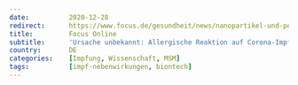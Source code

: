 ```yaml
---
date:          2020-12-28
redirect:      https://www.focus.de/gesundheit/news/nanopartikel-und-pegs-im-verdacht-allergische-reaktion-auf-corona-impfstoffe_id_12814552.html
title:         Focus Online
subtitle:      'Ursache unbekannt: Allergische Reaktion auf Corona-Impfstoff gibt Forschern Rätsel auf'
country:       DE
categories:    [Impfung, Wissenschaft, MSM]
tags:          [impf-nebenwirkungen, biontech]
---
```

